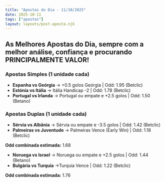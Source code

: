 ```yaml
---
title: "Apostas do Dia - 11/10/2025"
date: 2025-10-11
tags: ["apostas"]
layout: layouts/post-aposta.njk
---
```


## As Melhores Apostas do Dia, sempre com a melhor análise, confiança e procurando PRINCIPALMENTE VALOR!

### Apostas Simples (1 unidade cada)

- **Espanha vs Geórgia** → +0.5 golos Geórgia | Odd: 1.95 (Betclic)
- **Estónia vs Itália** → Itália Handicap -2 | Odd: 1.78 (Betclic)
- **Portugal vs Irlanda** → Portugal ou empate e +2.5 golos | Odd: 1.50 (Betano)


### Apostas Duplas (1 unidade cada)

- **Sérvia vs Albânia** → Sérvia ou empate e -3.5 golos | Odd: 1.42 (Betclic)
- **Palmeiras vs Juventude** → Palmeiras Vence (Early Win) | Odd: 1.18 (Betclic)

**Odd combinada estimada:** 1.68

- **Noruega vs Israel** → Noruega ou empate e +2.5 golos | Odd: 1.44 (Betano)
- **Bulgária vs Turquia** →Turquia Vence | Odd: 1.22 (Betclic)

**Odd combinada estimada:** 1.76
